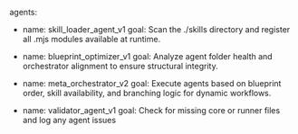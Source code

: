agents:
  - name: skill_loader_agent_v1
    goal: Scan the ./skills directory and register all .mjs modules available at runtime.

  - name: blueprint_optimizer_v1
    goal: Analyze agent folder health and orchestrator alignment to ensure structural integrity.

  - name: meta_orchestrator_v2
    goal: Execute agents based on blueprint order, skill availability, and branching logic for dynamic workflows.
  
  - name: validator_agent_v1
    goal: Check for missing core or runner files and log any agent issues
